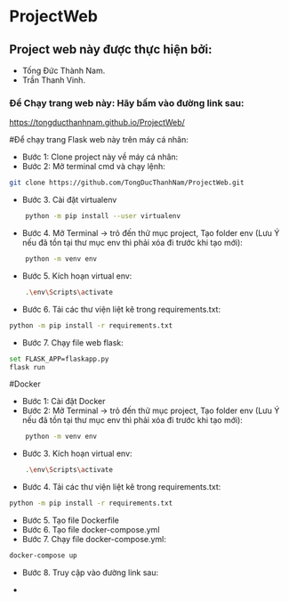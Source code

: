 # ProjectWeb
## Project web này được thực hiện bởi:
- Tống Đức Thành Nam. 
- Trần Thanh Vinh. 
### Để Chạy trang web này: Hãy bấm vào đường link sau: 
https://tongducthanhnam.github.io/ProjectWeb/

#Để chạy trang Flask web này trên máy cá nhân:
- Bước 1: Clone project này về máy cá nhân:
- Bước 2: Mở terminal cmd và chạy lệnh: 
```sh
git clone https://github.com/TongDucThanhNam/ProjectWeb.git
```
- Bước 3. Cài đặt virtualenv
```sh
    python -m pip install --user virtualenv
```
- Bước 4. Mở Terminal -> trỏ đến thử mục project, Tạo folder env (Lưu Ý nếu đã tồn tại thư mục env thì phải xóa đi trước khi tạo mới): 
```sh
    python -m venv env
```
- Bước 5. Kích hoạn virtual env:
```sh
    .\env\Scripts\activate
```
- Bước 6. Tải các thư viện liệt kê trong requirements.txt: 
```sh
python -m pip install -r requirements.txt
```
- Bước 7. Chạy file web flask: 
```sh
set FLASK_APP=flaskapp.py
flask run
```

#Docker 
- Bước 1: Cài đặt Docker
- Bước 2: Mở Terminal -> trỏ đến thử mục project, Tạo folder env (Lưu Ý nếu đã tồn tại thư mục env thì phải xóa đi trước khi tạo mới): 
```sh
    python -m venv env
```
- Bước 3. Kích hoạn virtual env:
```sh
    .\env\Scripts\activate
```
- Bước 4. Tải các thư viện liệt kê trong requirements.txt: 
```sh
python -m pip install -r requirements.txt
```
- Bước 5. Tạo file Dockerfile
- Bước 6. Tạo file docker-compose.yml
- Bước 7. Chạy file docker-compose.yml: 
```sh
docker-compose up
```
- Bước 8. Truy cập vào đường link sau:

- 